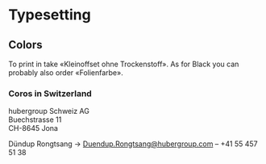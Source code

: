 # Typesetting



## Colors
To print in take «Kleinoffset ohne Trockenstoff». As for Black you can probably also order «Folienfarbe».

### Coros in Switzerland
hubergroup Schweiz AG   
Buechstrasse 11  
CH-8645 Jona  

Dündup Rongtsang → Duendup.Rongtsang@hubergroup.com – +41 55 457 51 38
